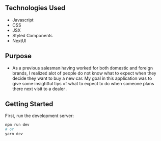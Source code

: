 ## Technologies Used

- Javascript
- CSS
- JSX
- Styled Components
- NextUI

## Purpose

- As a previous salesman having worked for both domestic and foreign brands, I realized alot of people do not know what to expect when they decide they want to buy a new car. My goal in this application was to give some insightful tips of what to expect to do when someone plans there next visit to a dealer .

## Getting Started

First, run the development server:

```bash
npm run dev
# or
yarn dev
```
